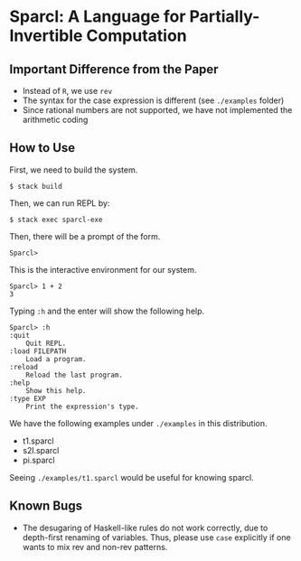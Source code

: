Sparcl: A Language for Partially-Invertible Computation
=======================================================

Important Difference from the Paper
-----------------------------------

* Instead of `R`, we use `rev`
* The syntax for the case expression is different (see `./examples` folder)
* Since rational numbers are not supported, we have not implemented the arithmetic coding

How to Use
----------

First, we need to build the system.

    $ stack build
    
Then, we can run REPL by:

    $ stack exec sparcl-exe
    
Then, there will be a prompt of the form. 

    Sparcl> 

This is the interactive environment for our system. 

    Sparcl> 1 + 2 
    3 
    
Typing `:h` and the enter will show the following help.

    Sparcl> :h
    :quit
        Quit REPL.
    :load FILEPATH
        Load a program.
    :reload
        Reload the last program.
    :help
        Show this help.
    :type EXP
        Print the expression's type.

We have the following examples under `./examples` in this distribution. 

  * t1.sparcl
  * s2l.sparcl
  * pi.sparcl 
  
Seeing `./examples/t1.sparcl` would be useful for knowing sparcl.

Known Bugs 
----------

* The desugaring of Haskell-like rules do not work correctly, due to
  depth-first renaming of variables. Thus, please use `case` explicitly 
  if one wants to mix rev and non-rev patterns. 
  
